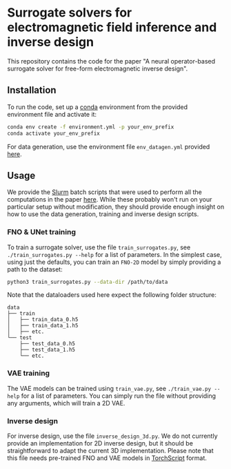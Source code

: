 # Surrogate solvers for electromagnetic field inference and inverse design

This repository contains the code for the paper "A neural operator-based surrogate solver for free-form electromagnetic inverse design".

## Installation

To run the code, set up a [conda](https://docs.conda.io/en/latest/) environment from the provided environment file and activate it:

```bash
conda env create -f environment.yml -p your_env_prefix
conda activate your_env_prefix
```

For data generation, use the environment file `env_datagen.yml` provided [here](./data_generation/).

## Usage

We provide the [Slurm](https://slurm.schedmd.com/documentation.html) batch scripts that were used to perform all the computations in the paper [here](./slurm/).
While these probably won't run on your particular setup without modification, they should provide enough insight on how to use the data generation, training and inverse design scripts.

### FNO & UNet training

To train a surrogate solver, use the file `train_surrogates.py`, see `./train_surrogates.py --help` for a list of parameters.
In the simplest case, using just the defaults, you can train an `FNO-2D` model by simply providing a path to the dataset:
```bash
python3 train_surrogates.py --data-dir /path/to/data
```
Note that the dataloaders used here expect the following folder structure:
```
data
├── train
│   ├── train_data_0.h5
│   ├── train_data_1.h5
│   ├── etc.
└── test
    ├── test_data_0.h5
    ├── test_data_1.h5
    └── etc.
```

### VAE training

The VAE models can be trained using `train_vae.py`, see `./train_vae.py --help` for a list of parameters.
You can simply run the file without providing any arguments, which will train a 2D VAE.

### Inverse design

For inverse design, use the file `inverse_design_3d.py`.
We do not currently provide an implementation for 2D inverse design, but it should be straightforward to adapt the current 3D implementation.
Please note that this file needs pre-trained FNO and VAE models in [TorchScript](https://pytorch.org/docs/stable/jit.html) format.
